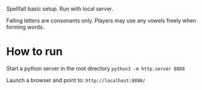 Spellfall basic setup. Run with local server.

Falling letters are consonants only. Players may use any vowels freely when forming words.

# How to run
Start a python server in the root directory
```python3 -m http.server 8888```

Launch a browser and point to:
```http://localhost:8888/```

